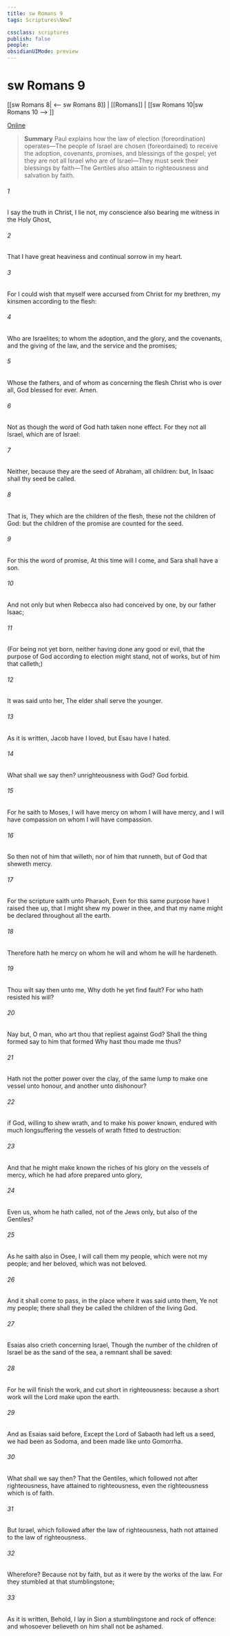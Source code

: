 ```yaml
---
title: sw Romans 9
tags: Scriptures\NewT

cssclass: scriptures
publish: false
people:
obsidianUIMode: preview
---
```


# sw Romans 9
[[sw Romans 8| <-- sw Romans 8]] | [[Romans]] | [[sw Romans 10|sw Romans 10 --> ]]

[Online](https://churchofjesuschrist.org/study/scriptures/nt/rom/9?lang=eng)

> __Summary__
Paul explains how the law of election (foreordination) operates—The people of Israel are chosen (foreordained) to receive the adoption, covenants, promises, and blessings of the gospel; yet they are not all Israel who are of Israel—They must seek their blessings by faith—The Gentiles also attain to righteousness and salvation by faith.

###### 1 
I say the truth in Christ, I lie not, my conscience also bearing me witness in the Holy Ghost,

###### 2 
That I have great heaviness and continual sorrow in my heart.

###### 3 
For I could wish that myself were accursed from Christ for my brethren, my kinsmen according to the flesh:

###### 4 
Who are Israelites; to whom  the adoption, and the glory, and the covenants, and the giving of the law, and the service  and the promises;

###### 5 
Whose  the fathers, and of whom as concerning the flesh Christ  who is over all, God blessed for ever. Amen.

###### 6 
Not as though the word of God hath taken none effect. For they  not all Israel, which are of Israel:

###### 7 
Neither, because they are the seed of Abraham,  all children: but, In Isaac shall thy seed be called.

###### 8 
That is, They which are the children of the flesh, these  not the children of God: but the children of the promise are counted for the seed.

###### 9 
For this  the word of promise, At this time will I come, and Sara shall have a son.

###### 10 
And not only  but when Rebecca also had conceived by one,  by our father Isaac;

###### 11 
(For  being not yet born, neither having done any good or evil, that the purpose of God according to election might stand, not of works, but of him that calleth;)

###### 12 
It was said unto her, The elder shall serve the younger.

###### 13 
As it is written, Jacob have I loved, but Esau have I hated.

###### 14 
What shall we say then?  unrighteousness with God? God forbid.

###### 15 
For he saith to Moses, I will have mercy on whom I will have mercy, and I will have compassion on whom I will have compassion.

###### 16 
So then  not of him that willeth, nor of him that runneth, but of God that sheweth mercy.

###### 17 
For the scripture saith unto Pharaoh, Even for this same purpose have I raised thee up, that I might shew my power in thee, and that my name might be declared throughout all the earth.

###### 18 
Therefore hath he mercy on whom he will  and whom he will he hardeneth.

###### 19 
Thou wilt say then unto me, Why doth he yet find fault? For who hath resisted his will?

###### 20 
Nay but, O man, who art thou that repliest against God? Shall the thing formed say to him that formed  Why hast thou made me thus?

###### 21 
Hath not the potter power over the clay, of the same lump to make one vessel unto honour, and another unto dishonour?

###### 22 
 if God, willing to shew  wrath, and to make his power known, endured with much longsuffering the vessels of wrath fitted to destruction:

###### 23 
And that he might make known the riches of his glory on the vessels of mercy, which he had afore prepared unto glory,

###### 24 
Even us, whom he hath called, not of the Jews only, but also of the Gentiles?

###### 25 
As he saith also in Osee, I will call them my people, which were not my people; and her beloved, which was not beloved.

###### 26 
And it shall come to pass,  in the place where it was said unto them, Ye  not my people; there shall they be called the children of the living God.

###### 27 
Esaias also crieth concerning Israel, Though the number of the children of Israel be as the sand of the sea, a remnant shall be saved:

###### 28 
For he will finish the work, and cut  short in righteousness: because a short work will the Lord make upon the earth.

###### 29 
And as Esaias said before, Except the Lord of Sabaoth had left us a seed, we had been as Sodoma, and been made like unto Gomorrha.

###### 30 
What shall we say then? That the Gentiles, which followed not after righteousness, have attained to righteousness, even the righteousness which is of faith.

###### 31 
But Israel, which followed after the law of righteousness, hath not attained to the law of righteousness.

###### 32 
Wherefore? Because  not by faith, but as it were by the works of the law. For they stumbled at that stumblingstone;

###### 33 
As it is written, Behold, I lay in Sion a stumblingstone and rock of offence: and whosoever believeth on him shall not be ashamed.


